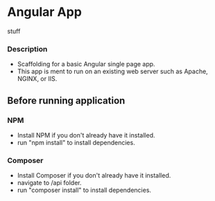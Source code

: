 # Angular App
stuff
### Description
* Scaffolding for a basic Angular single page app.
* This app is ment to run on an existing web server such as Apache, NGINX, or IIS.

## Before running application
### NPM
* Install NPM if you don't already have it installed.
* run "npm install" to install dependencies.

### Composer
* Install Composer if you don't already have it installed.
* navigate to /api folder.
* run "composer install" to install dependencies.

